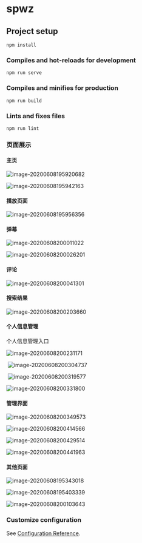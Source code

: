 # spwz

## Project setup
```
npm install
```

### Compiles and hot-reloads for development
```
npm run serve
```

### Compiles and minifies for production
```
npm run build
```

### Lints and fixes files
```
npm run lint
```

### 页面展示

#### 主页

![image-20200608195920682](https://cdn.jsdelivr.net/gh/Haoren321/picgo@master/img/image-20200608195920682.png)
										

![image-20200608195942163](https://cdn.jsdelivr.net/gh/Haoren321/picgo@master/img/image-20200608195942163.png)										

#### 播放页面

![image-20200608195956356](https://cdn.jsdelivr.net/gh/Haoren321/picgo@master/img/image-20200608195956356.png)
											

#### 弹幕

![image-20200608200011022](https://cdn.jsdelivr.net/gh/Haoren321/picgo@master/img/image-20200608200011022.png)
											
![image-20200608200026201](https://cdn.jsdelivr.net/gh/Haoren321/picgo@master/img/image-20200608200026201.png)

#### 评论

![image-20200608200041301](https://cdn.jsdelivr.net/gh/Haoren321/picgo@master/img/image-20200608200041301.png)							

#### 搜索结果

![image-20200608200203660](https://cdn.jsdelivr.net/gh/Haoren321/picgo@master/img/image-20200608200203660.png)

#### 个人信息管理

个人信息管理入口

![image-20200608200231171](https://cdn.jsdelivr.net/gh/Haoren321/picgo@master/img/image-20200608200231171.png)										

​		![image-20200608200304737](https://cdn.jsdelivr.net/gh/Haoren321/picgo@master/img/image-20200608200304737.png)								

​			![image-20200608200319577](https://cdn.jsdelivr.net/gh/Haoren321/picgo@master/img/image-20200608200319577.png)							

![image-20200608200331800](https://cdn.jsdelivr.net/gh/Haoren321/picgo@master/img/image-20200608200331800.png)										

#### 管理界面

![image-20200608200349573](https://cdn.jsdelivr.net/gh/Haoren321/picgo@master/img/image-20200608200349573.png)
										
![image-20200608200414566](https://cdn.jsdelivr.net/gh/Haoren321/picgo@master/img/image-20200608200414566.png)


![image-20200608200429514](https://cdn.jsdelivr.net/gh/Haoren321/picgo@master/img/image-20200608200429514.png)

![image-20200608200441963](https://cdn.jsdelivr.net/gh/Haoren321/picgo@master/img/image-20200608200441963.png)	



#### 其他页面

![image-20200608195343018](https://cdn.jsdelivr.net/gh/Haoren321/picgo@master/img/image-20200608195343018.png)

![image-20200608195403339](https://cdn.jsdelivr.net/gh/Haoren321/picgo@master/img/image-20200608195403339.png)

![image-20200608200103643](https://cdn.jsdelivr.net/gh/Haoren321/picgo@master/img/image-20200608200103643.png)

### Customize configuration

See [Configuration Reference](https://cli.vuejs.org/config/).






